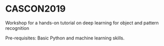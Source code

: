 # CASCON2019
Workshop for a hands-on tutorial on deep learning for object and pattern recognition

Pre-requisites:
Basic Python and machine learning skills.
